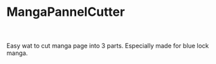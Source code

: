 # MangaPannelCutter
<br>
<br>
Easy wat to cut manga page into 3 parts.
Especially made for blue lock manga.
